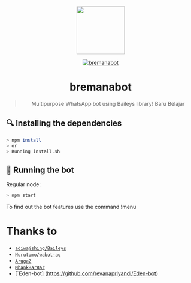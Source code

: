 <div align="center">
<img src="https://media.giphy.com/media/4dM1U76aAQ3dbE6bc3/giphy.gif" width="128" height="128"/>

<p align="center">
<a href="#"><img title="bremanabot" src="https://img.shields.io/badge/cr4r BOT-green?colorA=%23ff0000&colorB=%23017e40&style=for-the-badge"></a>

# bremanabot

> Multipurpose WhatsApp bot using Baileys library!
> Baru Belajar
>

</div>


## 🔍 Installing the dependencies
```bash
> npm install
> or
> Running install.sh
```

## 🚀 Running the bot
Regular node:
```bash
> npm start
```
To find out the bot features use the command !menu


# Thanks to
* [`adiwajshing/Baileys`](https://github.com/adiwajshing/Baileys)
* [`Nurutomo/wabot-aq`](https://github.com/Nurutomo/wabot-aq)
* [`ArugaZ`](https://github.com/ArugaZ)
* [`MhankBarBar`](https://github.com/MhankBarBar)
* [`Eden-bot] (https://github.com/revanapriyandi/Eden-bot)


